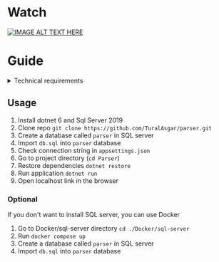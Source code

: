 # Watch

[![IMAGE ALT TEXT HERE](https://img.youtube.com/vi/OCdVfvlbL6g/0.jpg)](https://www.youtube.com/watch?v=OCdVfvlbL6g)

# Guide

<details>
  <summary>Technical requirements</summary>

Texniki tapşırıq aşağıda diqqətinizə çatdırılır:
Texniki tapşırıq olaraq “File To DB parser” yazmağınız gərəklidir.

Bunun üçün sizə bir “transactions.txt” adında bir fayl təqdim edirik.

Bu fayl içərisi xüsusi strukturda yazılmış əməliyyatların siyahısı qeyd olunmuşdur.

Sizdən gözləntimiz bu məlumatları eyni strukturla MSSql database-nə yazmağınızdır.

- Proqram WEB application olmalıdır
- İstifadəçi ekrandakı fayl seçimi yerinə tıklayıb faylı proqrama yükləməlidir.
- Yüklədikdən sonra məlumatları ekranda göstər düyməsinə basdıqda proqram fayldakı məlumatları bazadakı cədvələ yazmalıdır.
- Sonra sql sorğusu vasitəsilə cədvəldəki məlumatları grid şəklində ekranda göstərməlidir.

Tapşırığı həll edib, 10.01.2022-ci il tarixində geri göndərməyiniz Sizdən xahiş olunur.

</details>

## Usage

1. Install dotnet 6 and Sql Server 2019
2. Clone repo `git clone https://github.com/TuralAsgar/parser.git`
3. Create a database called `parser` in SQL server
4. Import `db.sql` into `parser` database
5. Check connection string in `appsettings.json`
6. Go to project directory (`cd Parser`)
7. Restore dependencies `dotnet restore`
8. Run application `dotnet run`
9. Open localhost link in the browser

### Optional
If you don't want to install SQL server, you can use Docker

1. Go to Docker/sql-server directory `cd ./Docker/sql-server`
2. Run `docker compose up`
3. Create a database called `parser` in SQL server
4. Import `db.sql` into `parser` database
